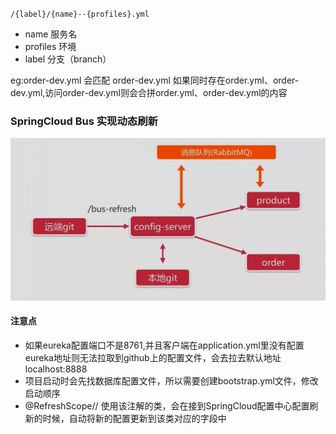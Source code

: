 `/{label}/{name}--{profiles}.yml`
- name 服务名
- profiles 环境
- label 分支（branch）

eg:order-dev.yml 会匹配 order-dev.yml
如果同时存在order.yml、order-dev.yml,访问order-dev.yml则会合拼order.yml、order-dev.yml的内容


### SpringCloud Bus 实现动态刷新
![config自动刷新](./img/config自动刷新.png)

#### 注意点
- 如果eureka配置端口不是8761,并且客户端在application.yml里没有配置eureka地址则无法拉取到github上的配置文件，会去拉去默认地址
  localhost:8888
- 项目启动时会先找数据库配置文件，所以需要创建bootstrap.yml文件，修改启动顺序  
- @RefreshScope// 使用该注解的类，会在接到SpringCloud配置中心配置刷新的时候，自动将新的配置更新到该类对应的字段中
